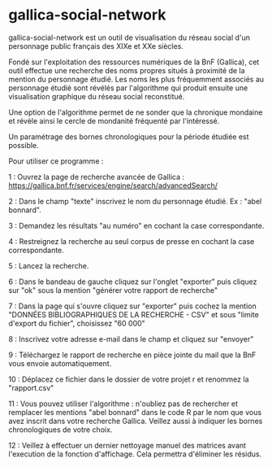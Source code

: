 # gallica-social-network
gallica-social-network est un outil de visualisation du réseau social d'un personnage public français des XIXe et XXe siècles.

Fondé sur l'exploitation des ressources numériques de la BnF (Gallica), cet outil effectue une recherche des noms propres situés à proximité de la mention du personnage étudié. Les noms les plus fréquemment associés au personnage étudié sont révélés par l'algorithme qui produit ensuite une visualisation graphique du réseau social reconstitué.

Une option de l'algorithme permet de ne sonder que la chronique mondaine et révèle ainsi le cercle de mondanité fréquenté par l'intéressé.

Un paramétrage des bornes chronologiques pour la période étudiée est possible.


Pour utiliser ce programme : 

1 : Ouvrez la page de recherche avancée de Gallica : https://gallica.bnf.fr/services/engine/search/advancedSearch/

2 : Dans le champ "texte" inscrivez le nom du personnage étudié. Ex : "abel bonnard".

3 : Demandez les résultats "au numéro" en cochant la case correspondante.

4 : Restreignez la recherche au seul corpus de presse en cochant la case correspondante.

5 : Lancez la recherche.

6 : Dans le bandeau de gauche cliquez sur l'onglet "exporter" puis cliquez sur "ok" sous la mention "générer votre rapport de recherche"

7 : Dans la page qui s'ouvre cliquez sur "exporter" puis cochez la mention "DONNÉES BIBLIOGRAPHIQUES DE LA RECHERCHE - CSV" et sous "limite d'export du fichier", choisissez "60 000"

8 : Inscrivez votre adresse e-mail dans le champ et cliquez sur "envoyer"

9 : Téléchargez le rapport de recherche en pièce jointe du mail que la BnF vous envoie automatiquement.

10 : Déplacez ce fichier dans le dossier de votre projet r et renommez la "rapport.csv"

11 : Vous pouvez utiliser l'algorithme : n'oubliez pas de rechercher et remplacer les mentions "abel bonnard" dans le code R par le nom que vous avez inscrit dans votre recherche Gallica. Veillez aussi à indiquer les bornes chronologiques de votre choix.

12 : Veillez à effectuer un dernier nettoyage manuel des matrices avant l'execution de la fonction d'affichage. Cela permettra d'éliminer les résidus.
